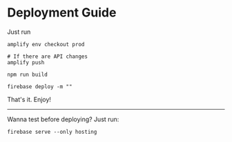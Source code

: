 # Deployment Guide

Just run

```shell script
amplify env checkout prod

# If there are API changes
amplify push

npm run build

firebase deploy -m ""
```

That's it. Enjoy!

---

Wanna test before deploying? Just run:

```shell script
firebase serve --only hosting
```

